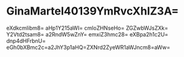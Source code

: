 # GinaMartel40139YmRvcXhlZ3A=
eXdkcmlibm8=
aHp1Y215aWI=
cmloZHNseHo=
ZGZwbWJsZXk=
Y2Vtd2tsam8=
a2RndW5wZnY=
emxiZ3hmc28=
eXBpa2h1c2U=
dnp4dHFrbnU=
eGh0bXBmc2c=a2JhY3p1aHQ=ZXNrd2ZyeWR1aWJncm8=aWw=
